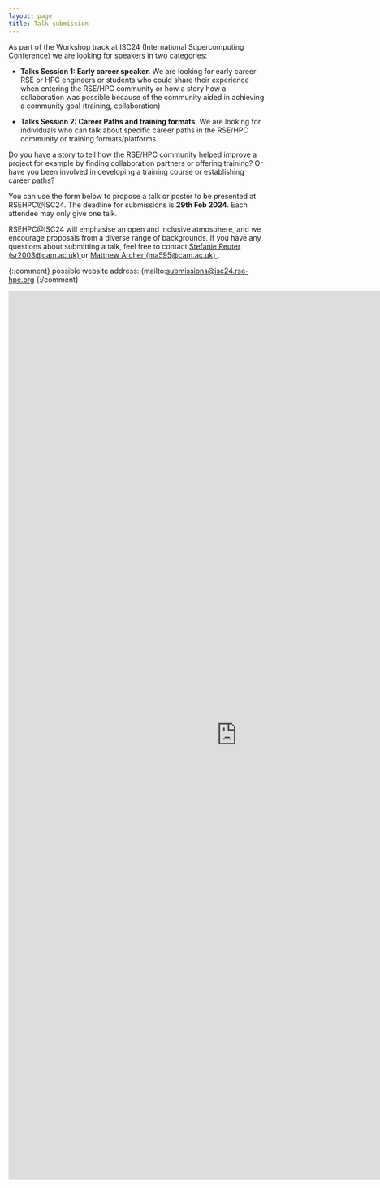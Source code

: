 ```yaml
---
layout: page
title: Talk submission
---
```


As part of the Workshop track at ISC24 (International Supercomputing Conference) we are looking for speakers in two categories:

* **Talks Session 1: Early career speaker.** We are looking for early career RSE or HPC engineers or students who could share their experience when entering the RSE/HPC community or how a story how a collaboration was possible because of the community aided in achieving a community goal (training, collaboration)

* **Talks Session 2: Career Paths and training formats.** We are looking for individuals who can talk about specific career paths in the RSE/HPC community or training formats/platforms. 

Do you have a story to tell how the RSE/HPC community helped improve a project for example by finding collaboration partners or offering training? Or have you been involved in developing a training course or establishing career paths? 

You can use the form below to propose a talk or poster to be presented at RSEHPC@ISC24. The deadline for submissions is **29th Feb 2024**. Each attendee may only give one talk.

RSEHPC@ISC24 will emphasise an open and inclusive atmosphere, and we encourage proposals from a diverse range of backgrounds.
If you have any questions about submitting a talk, feel free to contact [Stefanie Reuter (sr2003@cam.ac.uk) ](mailto:sr2003@cam.ac.uk) or [Matthew Archer (ma595@cam.ac.uk) ](mailto:ma595@cam.ac.uk).

{::comment}
possible website address: (mailto:submissions@isc24.rse-hpc.org
{:/comment}

<iframe src="https://docs.google.com/forms/d/e/1FAIpQLScsUOWy_Yl-xik6Us6OveVQW7L44IGc5eWtpBi57jjgi318Dg/viewform?embedded=true" width="900" height="1750" frameborder="0" marginheight="0" marginwidth="0">Loading…</iframe>

